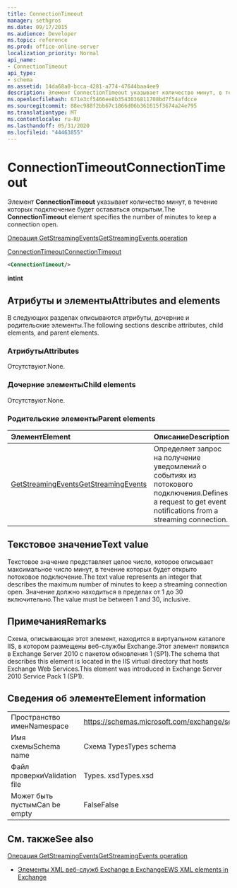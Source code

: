 ```yaml
---
title: ConnectionTimeout
manager: sethgros
ms.date: 09/17/2015
ms.audience: Developer
ms.topic: reference
ms.prod: office-online-server
localization_priority: Normal
api_name:
- ConnectionTimeout
api_type:
- schema
ms.assetid: 14da68a0-bcca-4281-a774-47644baa4ee9
description: Элемент ConnectionTimeout указывает количество минут, в течение которых подключение будет оставаться открытым.
ms.openlocfilehash: 671e3cf5466ee8b3543036811708bd7f54afdcce
ms.sourcegitcommit: 88ec988f2bb67c1866d06b361615f3674a24e795
ms.translationtype: MT
ms.contentlocale: ru-RU
ms.lasthandoff: 05/31/2020
ms.locfileid: "44463855"
---
```

# <a name="connectiontimeout"></a><span data-ttu-id="40534-103">ConnectionTimeout</span><span class="sxs-lookup"><span data-stu-id="40534-103">ConnectionTimeout</span></span>

<span data-ttu-id="40534-104">Элемент **ConnectionTimeout** указывает количество минут, в течение которых подключение будет оставаться открытым.</span><span class="sxs-lookup"><span data-stu-id="40534-104">The **ConnectionTimeout** element specifies the number of minutes to keep a connection open.</span></span> 
  
[<span data-ttu-id="40534-105">Операция GetStreamingEvents</span><span class="sxs-lookup"><span data-stu-id="40534-105">GetStreamingEvents operation</span></span>](getstreamingevents-operation.md)
  
[<span data-ttu-id="40534-106">ConnectionTimeout</span><span class="sxs-lookup"><span data-stu-id="40534-106">ConnectionTimeout</span></span>](connectiontimeout.md)
  
```xml
<ConnectionTimeout/>
```

 <span data-ttu-id="40534-107">**int**</span><span class="sxs-lookup"><span data-stu-id="40534-107">**int**</span></span>
## <a name="attributes-and-elements"></a><span data-ttu-id="40534-108">Атрибуты и элементы</span><span class="sxs-lookup"><span data-stu-id="40534-108">Attributes and elements</span></span>

<span data-ttu-id="40534-109">В следующих разделах описываются атрибуты, дочерние и родительские элементы.</span><span class="sxs-lookup"><span data-stu-id="40534-109">The following sections describe attributes, child elements, and parent elements.</span></span>
  
### <a name="attributes"></a><span data-ttu-id="40534-110">Атрибуты</span><span class="sxs-lookup"><span data-stu-id="40534-110">Attributes</span></span>

<span data-ttu-id="40534-111">Отсутствуют.</span><span class="sxs-lookup"><span data-stu-id="40534-111">None.</span></span>
  
### <a name="child-elements"></a><span data-ttu-id="40534-112">Дочерние элементы</span><span class="sxs-lookup"><span data-stu-id="40534-112">Child elements</span></span>

<span data-ttu-id="40534-113">Отсутствуют.</span><span class="sxs-lookup"><span data-stu-id="40534-113">None.</span></span>
  
### <a name="parent-elements"></a><span data-ttu-id="40534-114">Родительские элементы</span><span class="sxs-lookup"><span data-stu-id="40534-114">Parent elements</span></span>

|<span data-ttu-id="40534-115">**Элемент**</span><span class="sxs-lookup"><span data-stu-id="40534-115">**Element**</span></span>|<span data-ttu-id="40534-116">**Описание**</span><span class="sxs-lookup"><span data-stu-id="40534-116">**Description**</span></span>|
|:-----|:-----|
|[<span data-ttu-id="40534-117">GetStreamingEvents</span><span class="sxs-lookup"><span data-stu-id="40534-117">GetStreamingEvents</span></span>](getstreamingevents.md) <br/> |<span data-ttu-id="40534-118">Определяет запрос на получение уведомлений о событиях из потокового подключения.</span><span class="sxs-lookup"><span data-stu-id="40534-118">Defines a request to get event notifications from a streaming connection.</span></span>  <br/> |
   
## <a name="text-value"></a><span data-ttu-id="40534-119">Текстовое значение</span><span class="sxs-lookup"><span data-stu-id="40534-119">Text value</span></span>

<span data-ttu-id="40534-120">Текстовое значение представляет целое число, которое описывает максимальное число минут, в течение которых будет открыто потоковое подключение.</span><span class="sxs-lookup"><span data-stu-id="40534-120">The text value represents an integer that describes the maximum number of minutes to keep a streaming connection open.</span></span> <span data-ttu-id="40534-121">Значение должно находиться в пределах от 1 до 30 включительно.</span><span class="sxs-lookup"><span data-stu-id="40534-121">The value must be between 1 and 30, inclusive.</span></span>
  
## <a name="remarks"></a><span data-ttu-id="40534-122">Примечания</span><span class="sxs-lookup"><span data-stu-id="40534-122">Remarks</span></span>

<span data-ttu-id="40534-123">Схема, описывающая этот элемент, находится в виртуальном каталоге IIS, в котором размещены веб-службы Exchange.Этот элемент появился в Exchange Server 2010 с пакетом обновления 1 (SP1).</span><span class="sxs-lookup"><span data-stu-id="40534-123">The schema that describes this element is located in the IIS virtual directory that hosts Exchange Web Services.This element was introduced in Exchange Server 2010 Service Pack 1 (SP1).</span></span>
  
## <a name="element-information"></a><span data-ttu-id="40534-124">Сведения об элементе</span><span class="sxs-lookup"><span data-stu-id="40534-124">Element information</span></span>

|||
|:-----|:-----|
|<span data-ttu-id="40534-125">Пространство имен</span><span class="sxs-lookup"><span data-stu-id="40534-125">Namespace</span></span>  <br/> |https://schemas.microsoft.com/exchange/services/2006/types  <br/> |
|<span data-ttu-id="40534-126">Имя схемы</span><span class="sxs-lookup"><span data-stu-id="40534-126">Schema name</span></span>  <br/> |<span data-ttu-id="40534-127">Схема Types</span><span class="sxs-lookup"><span data-stu-id="40534-127">Types schema</span></span>  <br/> |
|<span data-ttu-id="40534-128">Файл проверки</span><span class="sxs-lookup"><span data-stu-id="40534-128">Validation file</span></span>  <br/> |<span data-ttu-id="40534-129">Types. xsd</span><span class="sxs-lookup"><span data-stu-id="40534-129">Types.xsd</span></span>  <br/> |
|<span data-ttu-id="40534-130">Может быть пустым</span><span class="sxs-lookup"><span data-stu-id="40534-130">Can be empty</span></span>  <br/> |<span data-ttu-id="40534-131">False</span><span class="sxs-lookup"><span data-stu-id="40534-131">False</span></span>  <br/> |
   
## <a name="see-also"></a><span data-ttu-id="40534-132">См. также</span><span class="sxs-lookup"><span data-stu-id="40534-132">See also</span></span>



[<span data-ttu-id="40534-133">Операция GetStreamingEvents</span><span class="sxs-lookup"><span data-stu-id="40534-133">GetStreamingEvents operation</span></span>](getstreamingevents-operation.md)


- [<span data-ttu-id="40534-134">Элементы XML веб-служб Exchange в Exchange</span><span class="sxs-lookup"><span data-stu-id="40534-134">EWS XML elements in Exchange</span></span>](ews-xml-elements-in-exchange.md)

